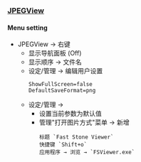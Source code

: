 ### [JPEGView](https://github.com/sylikc/jpegview)

#### Menu setting

- JPEGView → 右键
  - 显示导航面板 (Off)
  - 显示顺序 → 文件名
  - 设定/管理 → 编辑用户设置
    ```
    ShowFullScreen=false
    DefaultSaveFormat=png
    ```
  - 设定/管理 →
    - 设置当前参数为默认值
    - 管理"打开图片方式"菜单 → 新增
      ```
      标题 `Fast Stone Viewer`
      快捷键 `Shift+o`
      应用程序 → 浏览 → `FSViewer.exe`
      ```